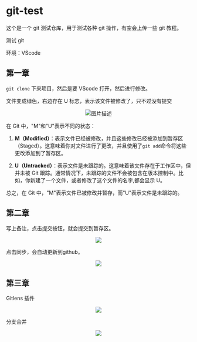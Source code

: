 # git-test

这个是一个 git 测试仓库，用于测试各种 git 操作，有空会上传一些 git 教程。

测试 git

环境：VScode

## 第一章

`git clone` 下来项目，然后是要 VScode 打开，然后进行修改。

文件变成绿色，右边存在 U 标志，表示该文件被修改了，只不过没有提交

<p align="center">
  <img src="https://cwrisingimage.oss-cn-beijing.aliyuncs.com/img/20240325162503.png" alt="图片描述">
</p>

在 Git 中，"M"和"U"表示不同的状态：

1. **M（Modified）**：表示文件已经被修改，并且这些修改已经被添加到暂存区（Staged）。这意味着你对文件进行了更改，并且使用了`git add`命令将这些更改添加到了暂存区。

2. **U（Untracked）**：表示文件是未跟踪的。这意味着该文件存在于工作区中，但并未被 Git 跟踪。通常情况下，未跟踪的文件不会被包含在版本控制中。比如，你新建了一个文件，或者修改了这个文件的名字,都会显示 U。

总之，在 Git 中，"M"表示文件已被修改并暂存，而"U"表示文件是未跟踪的。

## 第二章

写上备注，点击提交按钮，就会提交到暂存区。

<p align="center">
<img src="https://cwrisingimage.oss-cn-beijing.aliyuncs.com/img/20240325164505.png"/>
</p>
点击同步，会自动更新到github。
<p align="center">
<img src="https://cwrisingimage.oss-cn-beijing.aliyuncs.com/img/20240325164607.png"/>
</p>

## 第三章

Gitlens 插件

<p align="center">
<img src="https://cwrisingimage.oss-cn-beijing.aliyuncs.com/img/20240325165029.png"/>
</p>

分支合并

<p align="center">
<img src="https://cwrisingimage.oss-cn-beijing.aliyuncs.com/img/20240325165844.png"/>
</p>
